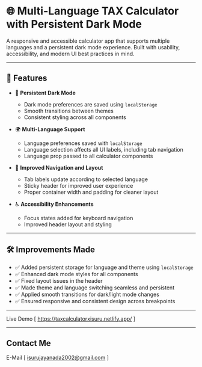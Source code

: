 # 🌐 Multi-Language TAX Calculator with Persistent Dark Mode

A responsive and accessible calculator app that supports multiple languages and a persistent dark mode experience. Built with usability, accessibility, and modern UI best practices in mind.

---

## 🚀 Features

- 🌙 **Persistent Dark Mode**  
  - Dark mode preferences are saved using `localStorage`
  - Smooth transitions between themes
  - Consistent styling across all components

- 🌍 **Multi-Language Support**  
  - Language preferences saved with `localStorage`
  - Language selection affects all UI labels, including tab navigation
  - Language prop passed to all calculator components

- 🧭 **Improved Navigation and Layout**  
  - Tab labels update according to selected language
  - Sticky header for improved user experience
  - Proper container width and padding for cleaner layout

- ♿ **Accessibility Enhancements**  
  - Focus states added for keyboard navigation
  - Improved header layout and styling

---

## 🛠️ Improvements Made

- ✅ Added persistent storage for language and theme using `localStorage`
- ✅ Enhanced dark mode styles for all components
- ✅ Fixed layout issues in the header
- ✅ Made theme and language switching seamless and persistent
- ✅ Applied smooth transitions for dark/light mode changes
- ✅ Ensured responsive and consistent design across breakpoints

---

Live Demo [ https://taxcalculatorxisuru.netlify.app/ ]

---

## Contact Me

E-Mail [ isurujayanada2002@gmail.com ]
